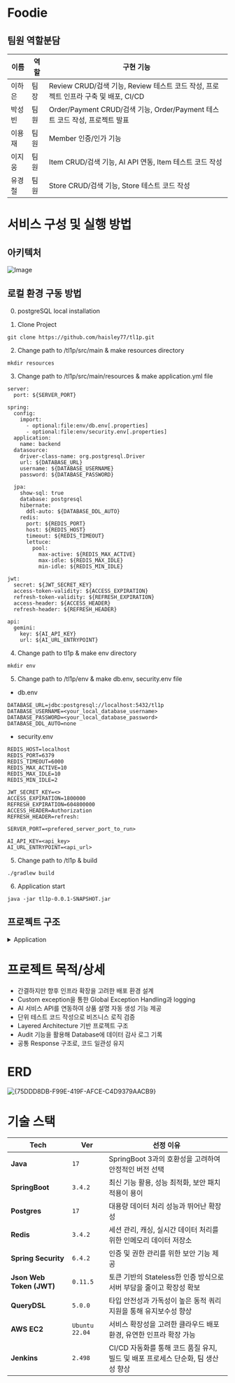 # Foodie

## 팀원 역할분담

| 이름 | 역할 | 구현 기능 |
| --- | --- | --- |
| 이하은 | 팀장 | Review CRUD/검색 기능,  Review 테스트 코드 작성, 프로젝트 인프라 구축 및 배포, CI/CD |
| 박성빈  | 팀원 | Order/Payment CRUD/검색 기능,  Order/Payment 테스트 코드 작성, 프로젝트 발표 |   
| 이용재  | 팀원 | Member 인증/인가 기능 |
| 이지웅 | 팀원 | Item CRUD/검색 기능,  AI API 연동, Item 테스트 코드 작성 |   
| 유경철 | 팀원 | Store CRUD/검색 기능, Store 테스트 코드 작성 |

# 서비스 구성 및 실행 방법
 
## 아키텍처

![Image](https://github.com/user-attachments/assets/6be73b5a-f393-4660-8cc8-d9a018100d43)

## 로컬 환경 구동 방법
0. postgreSQL local installation
   
1. Clone Project
```
git clone https://github.com/haisley77/tl1p.git
```

2. Change path to /tl1p/src/main & make resources directory
```
mkdir resources
```

3. Change path to /tl1p/src/main/resources & make application.yml file
```
server:
  port: ${SERVER_PORT}

spring:
  config:
    import:
      - optional:file:env/db.env[.properties]
      - optional:file:env/security.env[.properties]
  application:
    name: backend
  datasource:
    driver-class-name: org.postgresql.Driver
    url: ${DATABASE_URL}
    username: ${DATABASE_USERNAME}
    password: ${DATABASE_PASSWORD}

  jpa:
    show-sql: true
    database: postgresql
    hibernate:
      ddl-auto: ${DATABASE_DDL_AUTO}
    redis:
      port: ${REDIS_PORT}
      host: ${REDIS_HOST}
      timeout: ${REDIS_TIMEOUT}
      lettuce:
        pool:
          max-active: ${REDIS_MAX_ACTIVE}
          max-idle: ${REDIS_MAX_IDLE}
          min-idle: ${REDIS_MIN_IDLE}

jwt:
  secret: ${JWT_SECRET_KEY}
  access-token-validity: ${ACCESS_EXPIRATION}
  refresh-token-validity: ${REFRESH_EXPIRATION}
  access-header: ${ACCESS_HEADER}
  refresh-header: ${REFRESH_HEADER}

api:
  gemini:
    key: ${AI_API_KEY}
    url: ${AI_URL_ENTRYPOINT}

```
4. Change path to tl1p & make env directory
```
mkdir env
```

5. Change path to /tl1p/env & make db.env, security.env file

- db.env
```
DATABASE_URL=jdbc:postgresql://localhost:5432/tl1p
DATABASE_USERNAME=<your_local_database_username>
DATABASE_PASSWORD=<your_local_database_password>
DATABASE_DDL_AUTO=none
```

- security.env
```
REDIS_HOST=localhost
REDIS_PORT=6379
REDIS_TIMEOUT=6000
REDIS_MAX_ACTIVE=10
REDIS_MAX_IDLE=10
REDIS_MIN_IDLE=2

JWT_SECRET_KEY=<>
ACCESS_EXPIRATION=1800000
REFRESH_EXPIRATION=604800000
ACCESS_HEADER=Authorization
REFRESH_HEADER=refresh:

SERVER_PORT=<prefered_server_port_to_run>

AI_API_KEY=<api_key>
AI_URL_ENTRYPOINT=<api_url>
```

5. Change path to /tl1p & build
```
./gradlew build
```

6. Application start
```
java -jar tl1p-0.0.1-SNAPSHOT.jar
```

## 프로젝트 구조

<details>
<summary>Application</summary>

```
📦 
├─ .gitattributes
├─ .gitignore
├─ Dockerfile
├─ Jenkinsfile
├─ README.md
├─ build.gradle
├─ gradle
│  └─ wrapper
│     ├─ gradle-wrapper.jar
│     └─ gradle-wrapper.properties
├─ gradlew
├─ gradlew.bat
└─ src
   ├─ main
   │  └─ java
   │     └─ com
   │        └─ sparta
   │           └─ tl3p
   │              └─ backend
   │                 ├─ BackendApplication.java
   │                 ├─ common
   │                 │  ├─ audit
   │                 │  │  ├─ AuditorAwareImpl.java
   │                 │  │  └─ BaseEntity.java
   │                 │  ├─ config
   │                 │  │  ├─ JpaConfig.java
   │                 │  │  ├─ QueryDslConfig.java
   │                 │  │  ├─ RedisConfig.java
   │                 │  │  ├─ RestClientConfig.java
   │                 │  │  ├─ SecurityConfig.java
   │                 │  │  └─ SwaggerConfig.java
   │                 │  ├─ dto
   │                 │  │  ├─ ErrorResponseDto.java
   │                 │  │  └─ SuccessResponseDto.java
   │                 │  ├─ exception
   │                 │  │  └─ BusinessException.java
   │                 │  ├─ filter
   │                 │  │  └─ JwtAuthenticationFilter.java
   │                 │  ├─ handler
   │                 │  │  └─ GlobalExceptionHandler.java
   │                 │  ├─ type
   │                 │  │  ├─ Address.java
   │                 │  │  ├─ ErrorCode.java
   │                 │  │  └─ ResponseCode.java
   │                 │  └─ util
   │                 │     ├─ GenerateSecretKey.java
   │                 │     └─ JwtTokenProvider.java
   │                 └─ domain
   │                    ├─ ai
   │                    │  ├─ controller
   │                    │  │  └─ AIDescriptionController.java
   │                    │  ├─ dto
   │                    │  │  ├─ AIDescriptionRequestDto.java
   │                    │  │  ├─ AIDescriptionResponseDto.java
   │                    │  │  ├─ GeminiApiRequestDto.java
   │                    │  │  └─ GeminiApiResponseDto.java
   │                    │  ├─ entity
   │                    │  │  └─ AIDescription.java
   │                    │  ├─ repository
   │                    │  │  └─ AIDescriptionRepository.java
   │                    │  └─ service
   │                    │     └─ AIDescriptionService.java
   │                    ├─ item
   │                    │  ├─ controller
   │                    │  │  └─ ItemController.java
   │                    │  ├─ dto
   │                    │  │  ├─ ItemCreateRequestDto.java
   │                    │  │  ├─ ItemPageResponseDto.java
   │                    │  │  ├─ ItemResponseDto.java
   │                    │  │  ├─ ItemSearchRequestDto.java
   │                    │  │  └─ ItemUpdateRequestDto.java
   │                    │  ├─ entity
   │                    │  │  └─ Item.java
   │                    │  ├─ enums
   │                    │  │  ├─ ItemSortOption.java
   │                    │  │  └─ ItemStatus.java
   │                    │  ├─ repository
   │                    │  │  ├─ ItemQueryRepository.java
   │                    │  │  ├─ ItemQueryRepositoryImpl.java
   │                    │  │  └─ ItemRepository.java
   │                    │  └─ service
   │                    │     └─ ItemService.java
   │                    ├─ member
   │                    │  ├─ controller
   │                    │  │  └─ MemberController.java
   │                    │  ├─ dto
   │                    │  │  ├─ LoginRequestDto.java
   │                    │  │  ├─ LoginResponseDto.java
   │                    │  │  ├─ MemberRequestDto.java
   │                    │  │  └─ MemberResponseDto.java
   │                    │  ├─ entity
   │                    │  │  ├─ CustomUserDetails.java
   │                    │  │  └─ Member.java
   │                    │  ├─ enums
   │                    │  │  ├─ MemberStatus.java
   │                    │  │  └─ Role.java
   │                    │  ├─ repository
   │                    │  │  └─ MemberRepository.java
   │                    │  └─ service
   │                    │     ├─ CustomUserDetailsService.java
   │                    │     ├─ MemberService.java
   │                    │     └─ RedisService.java
   │                    ├─ order
   │                    │  ├─ controller
   │                    │  │  └─ OrderController.java
   │                    │  ├─ dto
   │                    │  │  ├─ OrderCancelRequestDto.java
   │                    │  │  ├─ OrderDetailResponseDto.java
   │                    │  │  ├─ OrderItemDetailDto.java
   │                    │  │  ├─ OrderItemRequestDto.java
   │                    │  │  ├─ OrderRequestDto.java
   │                    │  │  ├─ OrderResponseDto.java
   │                    │  │  └─ OrderUpdateRequestDto.java
   │                    │  ├─ entity
   │                    │  │  ├─ Order.java
   │                    │  │  └─ OrderItem.java
   │                    │  ├─ enums
   │                    │  │  ├─ DataStatus.java
   │                    │  │  ├─ OrderType.java
   │                    │  │  └─ PaymentMethod.java
   │                    │  ├─ repository
   │                    │  │  ├─ OrderRepository.java
   │                    │  │  ├─ OrderRepositoryCustom.java
   │                    │  │  └─ OrderRepositoryImpl.java
   │                    │  └─ service
   │                    │     └─ OrderService.java
   │                    ├─ payment
   │                    │  ├─ controller
   │                    │  │  └─ PaymentController.java
   │                    │  ├─ dto
   │                    │  │  ├─ PaymentRequestDto.java
   │                    │  │  └─ PaymentResponseDto.java
   │                    │  ├─ entity
   │                    │  │  └─ Payment.java
   │                    │  ├─ enums
   │                    │  │  ├─ PaymentMethod.java
   │                    │  │  └─ PaymentStatus.java
   │                    │  ├─ repository
   │                    │  │  └─ PaymentRepository.java
   │                    │  └─ service
   │                    │     └─ PaymentService.java
   │                    ├─ review
   │                    │  ├─ controller
   │                    │  │  ├─ ReviewController.java
   │                    │  │  └─ ReviewOwnerController.java
   │                    │  ├─ dto
   │                    │  │  ├─ ReviewCreationRequestDto.java
   │                    │  │  ├─ ReviewItemResponseDto.java
   │                    │  │  ├─ ReviewResponseDto.java
   │                    │  │  └─ ReviewUpdateRequestDto.java
   │                    │  ├─ entity
   │                    │  │  ├─ Review.java
   │                    │  │  └─ ReviewStatus.java
   │                    │  ├─ repository
   │                    │  │  ├─ ReviewCustomRepository.java
   │                    │  │  ├─ ReviewCustomRepositoryImpl.java
   │                    │  │  └─ ReviewRepository.java
   │                    │  └─ service
   │                    │     └─ ReviewService.java
   │                    └─ store
   │                       ├─ controller
   │                       │  └─ StoreController.java
   │                       ├─ dto
   │                       │  ├─ StoreRequestDto.java
   │                       │  └─ StoreResponseDto.java
   │                       ├─ entity
   │                       │  ├─ Store.java
   │                       │  └─ StoreCategory.java
   │                       ├─ enums
   │                       │  ├─ CategoryType.java
   │                       │  └─ StoreStatus.java
   │                       ├─ repository
   │                       │  ├─ StoreCategoryRepository.java
   │                       │  └─ StoreRepository.java
   │                       └─ service
   │                          └─ StoreService.java
   └─ test
      └─ java
         └─ com
            └─ sparta
               └─ tl3p
                  └─ backend
                     ├─ BackendApplicationTests.java
                     ├─ item
                     │  └─ ItemServiceTest.java
                     ├─ order
                     │  └─ OrderServiceTest.java
                     ├─ review
                     │  └─ ReviewServiceTest.java
                     └─ store
                        └─ StoreServiceTest.java

```
</details>

# 프로젝트 목적/상세

- 간결하지만 향후 인프라 확장을 고려한 배포 환경 설계
- Custom exception을 통한 Global Exception Handling과 logging
- AI 서비스 API를 연동하여 상품 설명 자동 생성 기능 제공
- 단위 테스트 코드 작성으로 비즈니스 로직 검증
- Layered Architecture 기반 프로젝트 구조
- Audit 기능을 활용해 Database에 데이터 감사 로그 기록
- 공통 Response 구조로, 코드 일관성 유지



# ERD

![{75DDD8DB-F99E-419F-AFCE-C4D9379AACB9}](https://github.com/user-attachments/assets/6a5f28d3-ac68-4f1a-b5e8-76802263be8b)


# 기술 스택

| Tech | Ver | 선정 이유 |
| --- | --- | --- |
| **Java** | `17` | SpringBoot 3과의 호환성을 고려하여 안정적인 버전 선택 |
| **SpringBoot** | `3.4.2` | 최신 기능 활용, 성능 최적화, 보안 패치 적용이 용이 |
| **Postgres** | `17` | 대용량 데이터 처리 성능과 뛰어난 확장성 |
| **Redis** | `3.4.2` | 세션 관리, 캐싱, 실시간 데이터 처리를 위한 인메모리 데이터 저장소 |
| **Spring Security** | `6.4.2` | 인증 및 권한 관리를 위한 보안 기능 제공 |
| **Json Web Token (JWT)** | `0.11.5` | 토큰 기반의 Stateless한 인증 방식으로 서버 부담을 줄이고 확장성 확보 |
| **QueryDSL** | `5.0.0` | 타입 안전성과 가독성이 높은 동적 쿼리 지원을 통해 유지보수성 향상 |
| **AWS EC2** | `Ubuntu 22.04` | 서비스 확장성을 고려한 클라우드 배포 환경, 유연한 인프라 확장 가능 |
| **Jenkins** | `2.498` | CI/CD 자동화를 통해 코드 품질 유지, 빌드 및 배포 프로세스 단순화, 팀 생산성 향상 |
